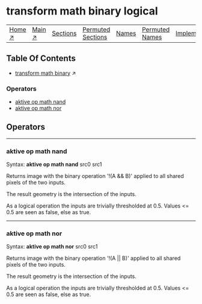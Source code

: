 # transform math binary logical

||||||||
|---|---|---|---|---|---|---|
|[Home ↗](/)|[Main ↗](index.md)|[Sections](index.md#sectree)|[Permuted Sections](bypsections.md)|[Names](byname.md)|[Permuted Names](bypnames.md)|[Implementations](bylang.md)|

## Table Of Contents

  - [transform math binary](transform_math_binary.md) ↗


### Operators

 - [aktive op math nand](#op_math_nand)
 - [aktive op math nor](#op_math_nor)

## Operators

---
### <a name='op_math_nand'></a> aktive op math nand

Syntax: __aktive op math nand__ src0 src1

Returns image with the binary operation '!(A && B)' applied to all shared pixels of the two inputs.

The result geometry is the intersection of the inputs.

As a logical operation the inputs are trivially thresholded at 0.5. Values <= 0.5 are seen as false, else as true.


---
### <a name='op_math_nor'></a> aktive op math nor

Syntax: __aktive op math nor__ src0 src1

Returns image with the binary operation '!(A || B)' applied to all shared pixels of the two inputs.

The result geometry is the intersection of the inputs.

As a logical operation the inputs are trivially thresholded at 0.5. Values <= 0.5 are seen as false, else as true.


